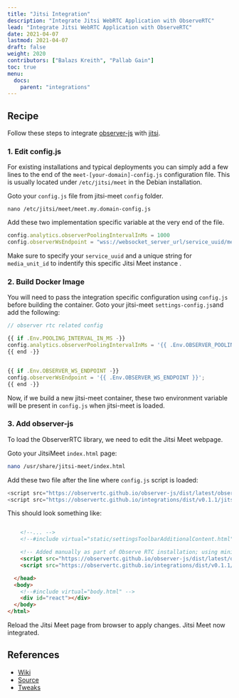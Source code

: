 ```yaml
---
title: "Jitsi Integration"
description: "Integrate Jitsi WebRTC Application with ObserveRTC"
lead: "Integrate Jitsi WebRTC Application with ObserveRTC"
date: 2021-04-07
lastmod: 2021-04-07
draft: false
weight: 2020
contributors: ["Balazs Kreith", "Pallab Gain"]
toc: true
menu:
  docs:
    parent: "integrations"
---
```


## Recipe

Follow these steps to integrate [observer-js](https://github.com/ObserveRTC/observer-js) with [jitsi](https://jitsi.org).

### 1. Edit config.js

For existing installations and typical deployments you can simply add a few lines to the end of the `meet-[your-domain]-config.js` configuration file.
This is usually located under `/etc/jitsi/meet` in the Debian installation.

Goto your `config.js` file from jitsi-meet `config` folder.

```shell
nano /etc/jitsi/meet/meet.my.domain-config.js
```

Add these two implementation specific variable at the very end of the file.

```javascript
config.analytics.observerPoolingIntervalInMs = 1000
config.observerWsEndpoint = "wss://websocket_server_url/service_uuid/media_unit_id/stats_version/json"
```

Make sure to specify your `service_uuid` and a unique string for `media_unit_id` to indentify this specific Jitsi Meet instance .

### 2. Build Docker Image

You will need to pass the integration specific configuration using `config.js` before building the container. Goto your jitsi-meet `settings-config.js`and add the following:

```javascript
// observer rtc related config

{{ if .Env.POOLING_INTERVAL_IN_MS -}}
config.analytics.observerPoolingIntervalInMs = '{{ .Env.OBSERVER_POOLING_INTERVAL_IN_MS }}';
{{ end -}}


{{ if .Env.OBSERVER_WS_ENDPOINT -}}
config.observerWsEndpoint = '{{ .Env.OBSERVER_WS_ENDPOINT }}';
{{ end -}}
```

Now, if we build a new jitsi-meet container, these two environment variable will be present in `config.js` when jitsi-meet is loaded.


### 3. Add observer-js

To load the ObserverRTC library, we need to edit the Jitsi Meet webpage.

Goto your JitsiMeet  `index.html` page:

```bash
nano /usr/share/jitsi-meet/index.html
```

Add these two file after the line where `config.js` script is loaded:
```javascript
<script src="https://observertc.github.io/observer-js/dist/latest/observer.min.js"></script>
<script src="https://observertc.github.io/integrations/dist/v0.1.1/jitsi.integration.min.js"></script>
```

This should look something like:

```html

    <!--... -->
    <!--#include virtual="static/settingsToolbarAdditionalContent.html" -->

    <!-- Added manually as part of Observe RTC installation; using minified versions -->
    <script src="https://observertc.github.io/observer-js/dist/latest/observer.min.js"></script>
    <script src="https://observertc.github.io/integrations/dist/v0.1.1/jitsi.integration.min.js"></script>

  </head>
  <body>
    <!--#include virtual="body.html" -->
    <div id="react"></div>
  </body>
</html>

```

Reload the Jitsi Meet page from browser to apply changes. Jitsi Meet now integrated.

## References

 * [Wiki](https://github.com/ObserveRTC/integrations/wiki/Jitsi-Integration)
 * [Source](https://github.com/ObserveRTC/integrations/tree/main/src/jitsi)
 * [Tweaks](https://github.com/ObserveRTC/integrations/wiki/Tweak-your-integration)
